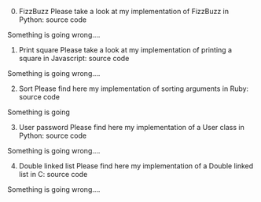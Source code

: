 0. FizzBuzz
Please take a look at my implementation of FizzBuzz in Python: source code

Something is going wrong….

1. Print square
Please take a look at my implementation of printing a square in Javascript: source code

Something is going wrong….

2. Sort
Please find here my implementation of sorting arguments in Ruby: source code

Something is going

3. User password
Please find here my implementation of a User class in Python: source code

Something is going wrong….

4. Double linked list
Please find here my implementation of a Double linked list in C: source code

Something is going wrong….
